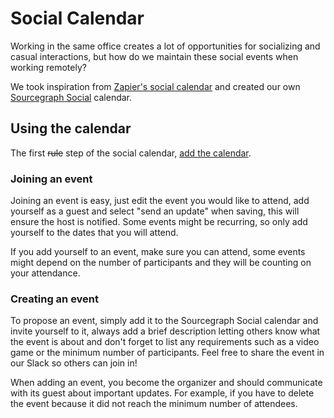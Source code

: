 # Social Calendar

Working in the same office creates a lot of opportunities for socializing and casual interactions, but how do we maintain these social events when working remotely?

We took inspiration from [Zapier's social calendar](https://zapier.com/blog/remote-team-activities/) and created our own [Sourcegraph Social](https://calendar.google.com/calendar?cid=Y18yZThnaDNqZzduMzgzZWYwNmY3bzE4M3BiZ0Bncm91cC5jYWxlbmRhci5nb29nbGUuY29t) calendar.

## Using the calendar

The first ~~rule~~ step of the social calendar, [add the calendar](https://calendar.google.com/calendar?cid=Y18yZThnaDNqZzduMzgzZWYwNmY3bzE4M3BiZ0Bncm91cC5jYWxlbmRhci5nb29nbGUuY29t).

### Joining an event

Joining an event is easy, just edit the event you would like to attend, add yourself as a guest and select "send an update" when saving, this will ensure the host is notified. Some events might be recurring, so only add yourself to the dates that you will attend.

If you add yourself to an event, make sure you can attend, some events might depend on the number of participants and they will be counting on your attendance.

### Creating an event

To propose an event, simply add it to the Sourcegraph Social calendar and invite yourself to it, always add a brief description letting others know what the event is about and don't forget to list any requirements such as a video game or the minimum number of participants. Feel free to share the event in our Slack so others can join in!

When adding an event, you become the organizer and should communicate with its guest about important updates. For example, if you have to delete the event because it did not reach the minimum number of attendees.
